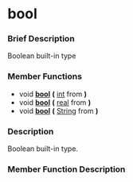 #  bool  

###  Brief Description  
Boolean built-in type

###  Member Functions 
  * void  **[bool](#bool)**  **(** [int](class_int) from  **)**
  * void  **[bool](#bool)**  **(** [real](class_real) from  **)**
  * void  **[bool](#bool)**  **(** [String](class_string) from  **)**

###  Description  
Boolean built-in type.

###  Member Function Description  
